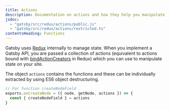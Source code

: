 ```yaml
---
title: Actions
description: Documentation on actions and how they help you manipulate state within Gatsby
jsdoc:
  - "gatsby/src/redux/actions/public.js"
  - "gatsby/src/redux/actions/restricted.ts"
contentsHeading: Functions
---
```


Gatsby uses [Redux](http://redux.js.org) internally to manage state. When you implement a Gatsby API, you are passed a collection of actions (equivalent to actions bound with [bindActionCreators](https://redux.js.org/api/bindactioncreators/) in Redux) which you can use to manipulate state on your site.

The object `actions` contains the functions and these can be individually extracted by using ES6 object destructuring.

```javascript
// For function createNodeField
exports.onCreateNode = ({ node, getNode, actions }) => {
  const { createNodeField } = actions
}
```
